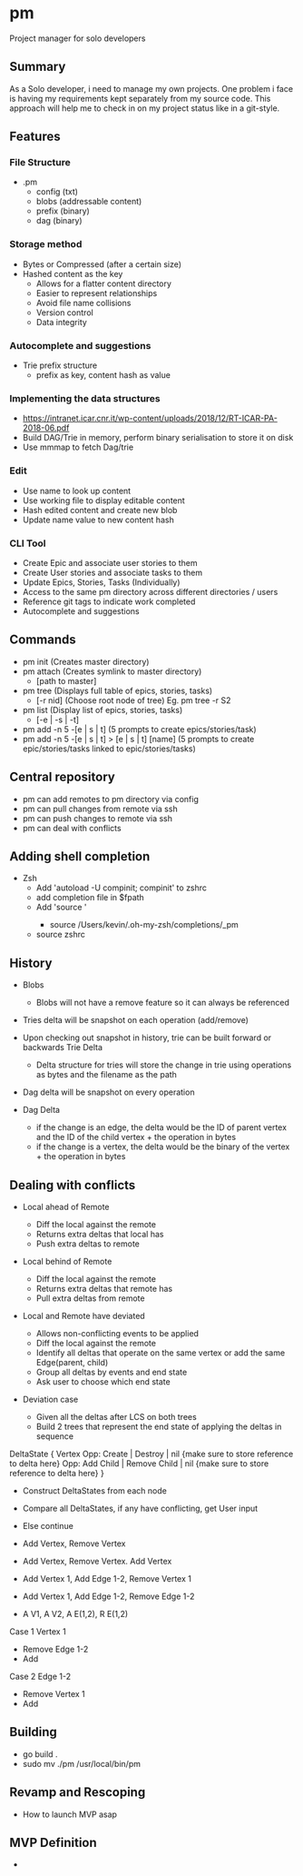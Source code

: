 # pm
Project manager for solo developers

## Summary
As a Solo developer, i need to manage my own projects. One problem i face is having my requirements
kept separately from my source code. This approach will help me to check in on my project status
like in a git-style.

## Features

### File Structure
- .pm
    - config (txt)
    - blobs (addressable content)
    - prefix (binary)
    - dag (binary)

### Storage method
- Bytes or Compressed (after a certain size)
- Hashed content as the key
    - Allows for a flatter content directory
    - Easier to represent relationships
    - Avoid file name collisions
    - Version control
    - Data integrity

### Autocomplete and suggestions
- Trie prefix structure
    - prefix as key, content hash as value

### Implementing the data structures
- https://intranet.icar.cnr.it/wp-content/uploads/2018/12/RT-ICAR-PA-2018-06.pdf
- Build DAG/Trie in memory, perform binary serialisation to store it on disk
- Use mmmap to fetch Dag/trie

### Edit
- Use name to look up content
- Use working file to display editable content
- Hash edited content and create new blob
- Update name value to new content hash

### CLI Tool
- Create Epic and associate user stories to them
- Create User stories and associate tasks to them
- Update Epics, Stories, Tasks (Individually)
- Access to the same pm directory across different directories / users
- Reference git tags to indicate work completed
- Autocomplete and suggestions

## Commands
- pm init (Creates master directory)
- pm attach (Creates symlink to master directory)
    - [path to master]
- pm tree (Displays full table of epics, stories, tasks)
    - [-r nid] (Choose root node of tree) Eg. pm tree -r S2
- pm list (Display list of epics, stories, tasks)
    - [-e | -s | -t]
- pm add -n 5 -[e | s | t] (5 prompts to create epics/stories/task)
- pm add -n 5 -[e | s | t]  > [e | s | t] [name] (5 prompts to create epic/stories/tasks linked to epic/stories/tasks)

## Central repository
- pm can add remotes to pm directory via config
- pm can pull changes from remote via ssh
- pm can push changes to remote via ssh
- pm can deal with conflicts

## Adding shell completion
- Zsh
    - Add 'autoload -U compinit; compinit' to zshrc
    - add completion file in $fpath
    - Add 'source <path to completion function>'
        - source /Users/kevin/.oh-my-zsh/completions/_pm
    - source zshrc

## History
- Blobs
  - Blobs will not have a remove feature so it can always be referenced

- Tries delta will be snapshot on each operation (add/remove)
- Upon checking out snapshot in history, trie can be built forward or backwards
  Trie Delta 
  - Delta structure for tries will store the change in trie using operations as bytes and the filename as the path

- Dag delta will be snapshot on every operation
- Dag Delta
  - if the change is an edge, the delta would be the ID of parent vertex and the ID of the child vertex + the operation in bytes
  - if the change is a vertex, the delta would be the binary of the vertex + the operation in bytes

## Dealing with conflicts
- Local ahead of Remote
  - Diff the local against the remote
  - Returns extra deltas that local has 
  - Push extra deltas to remote
- Local behind of Remote
  - Diff the local against the remote
  - Returns extra deltas that remote has
  - Pull extra deltas from remote
- Local and Remote have deviated
  - Allows non-conflicting events to be applied
  - Diff the local against the remote
  - Identify all deltas that operate on the same vertex or add the same Edge(parent, child)
  - Group all deltas by events and end state
  - Ask user to choose which end state

- Deviation case
  - Given all the deltas after LCS on both trees
  - Build 2 trees that represent the end state of applying the deltas in sequence 

DeltaState {
  Vertex
  Opp: Create | Destroy | nil {make sure to store reference to delta here}
  Opp: Add Child | Remove Child | nil {make sure to store reference to delta here}
}
  - Construct DeltaStates from each node
  - Compare all DeltaStates, if any have conflicting, get User input
  - Else continue

- Add Vertex, Remove Vertex
- Add Vertex, Remove Vertex. Add Vertex

- Add Vertex 1, Add Edge 1-2, Remove Vertex 1
- Add Vertex 1, Add Edge 1-2, Remove Edge 1-2
- A V1, A V2, A E(1,2), R E(1,2) 

Case 1
Vertex 1
- Remove
Edge 1-2
- Add

Case 2
Edge 1-2
- Remove
Vertex 1
- Add

## Building
- go build .
- sudo mv ./pm /usr/local/bin/pm


## Revamp and Rescoping
- How to launch MVP asap

## MVP Definition
- 

